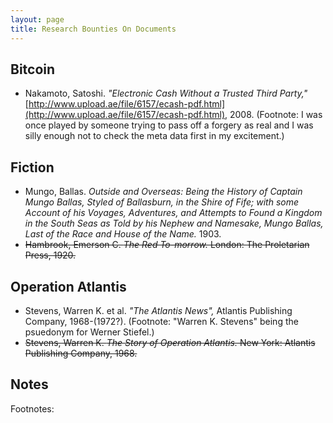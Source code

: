 ```yaml
---
layout: page
title: Research Bounties On Documents
---
```


## Bitcoin

- Nakamoto, Satoshi. *"Electronic Cash Without a Trusted Third Party,"* [http://www.upload.ae/file/6157/ecash-pdf.html](http://www.upload.ae/file/6157/ecash-pdf.html), 2008.  <span class="footnote"><span class="fnHide"> (Footnote: </span>I was once played by someone trying to pass off a forgery as real and I was silly enough not to check the meta data first in my excitement.<span class="fnHide">)</span></span> 

## Fiction

- Mungo, Ballas. *Outside and Overseas: Being the History of Captain Mungo Ballas, Styled of Ballasburn, in the Shire of Fife; with some Account of his Voyages, Adventures, and Attempts to Found a Kingdom in the South Seas as Told by his Nephew and Namesake, Mungo Ballas, Last of the Race and House of the Name.* 1903. 
- ~~Hambrook, Emerson C. *The Red To-morrow.* London: The Proletarian Press, 1920.~~

## Operation Atlantis

- Stevens, Warren K. et al. *"The Atlantis News",* Atlantis Publishing Company, 1968-(1972?). <span class="footnote"><span class="fnHide"> (Footnote: </span>"Warren K. Stevens" being the psuedonym for Werner Stiefel.<span class="fnHide">)</span></span> 
- ~~Stevens, Warren K. *The Story of Operation Atlantis.* New York: Atlantis Publishing Company, 1968.~~

## Notes

<div id = "Footnotes"><p class="invis">Footnotes:</p></div>
